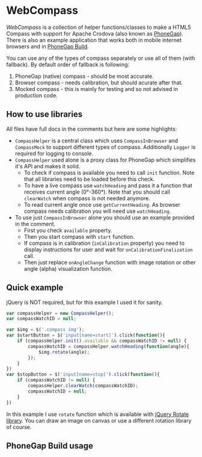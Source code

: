 WebCompass
==========

*WebCompass* is a collection of helper functions/classes to make a HTML5 Compass with support for Apache Crodova (also known as [PhoneGap](http://docs.phonegap.com/)). There is also an example application that works both in mobile internet browsers and in [PhoneGap Build](https://build.phonegap.com/).

You can use any of the types of compass separately or use all of them (with fallback). By default order of fallback is following:
1. PhoneGap (native) compass - should be most accurate.
2. Browser compass - needs calibration, but should acurate after that.
3. Mocked compass - this is mainly for testing and so not advised in production code.

How to use libraries
--------------------

All files have full docs in the comments but here are some highlights:
* `CompassHelper` is a central class which uses `CompassInBrowser` and `CompassMock` to support different types of compass. Additionally `Logger` is required for logging to console.
* `CompassHelper` used alone is a proxy class for PhoneGap which simplifies it's API and makes it solid.
	* To check if compass is available you need to call `init` function. Note that all libraries need to be loaded before this check.
	* To have a live compass use `watchHeading` and pass it a function that receives current angle (0°-360°). Note that you should call `clearWatch` when compass is not needed anymore.
	* To read current angle once use `getCurrentHeading`. As browser compass needs calibration you will need use `watchHeading`.
* To use just `CompassInBrowser` alone you should use an example provided in the comment.
	* First you check `available` property.
	* Then you start compass with `start` function.
	* If compass is in calibration (`inCalibration` property) you need to display instructions for user and wait for `onCalibrationFinalization` call.
	* Then just replace `onAngleChange` function with image rotation or other angle (alpha) visualization function.
 
Quick example
-------------

jQuery is NOT required, but for this example I used it for sanity.

```js
var compassHelper = new CompassHelper();
var compassWatchID = null;

var $img = $('.compass img');
var $startButton = $('input[name=start]').click(function(){
	if (compassHelper.init().available && compassWatchID != null) {
		compassWatchID = compassHelper.watchHeading(function(angle){
			$img.rotate(angle);
		});
	}
})
var $stopButton = $('input[name=stop]').click(function(){
	if (compassWatchID != null) {
		compassHelper.clearWatch(compassWatchID);
		compassWatchID = null;
	}
})
```

In this example I use `rotate` function which is available with [jQuery Rotate library](http://code.google.com/p/jqueryrotate/). You can draw an image on canvas or use a different rotation library of course.

PhoneGap Build usage
--------------------

